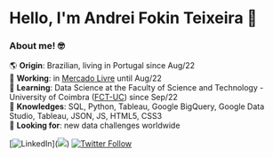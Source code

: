 # Hello, I'm Andrei Fokin Teixeira 👋

### About me! 🤓

🌎 **Origin**: Brazilian, living in Portugal since Aug/22<br />
💼 **Working**: in [Mercado Livre](https://github.com/mercadolibre) until Aug/22<br />
🧩 **Learning**: Data Science at the Faculty of Science and Technology - University of Coimbra ([FCT-UC](https://github.com/topics/fctuc)) since Sep/22<br />
🧠 **Knowledges**: SQL, Python, Tableau, Google BigQuery, Google Data Studio, Tableau, JSON, JS, HTML5, CSS3<br />
🔎 **Looking for**: new data challenges worldwide<br />

[![LinkedIn](https://img.shields.io/badge/-Andrei_Fokin_Teixeira-blue?style=flat&logo=linkedin&labelColor=blue)](<a href="[https://www.linkedin.com/in/seunome/](https://www.linkedin.com/in/andrei-fokin-teixeira-9a0360a1/)" target="_blank"><img src="https://img.shields.io/badge/-Andrei_Fokin_Teixeira-blue?style=flat&logo=linkedin&labelColor=blue"></a>)
[![Twitter Follow](https://img.shields.io/twitter/follow/AFTDEI?style=social)](https://twitter.com/AFTDEI)

